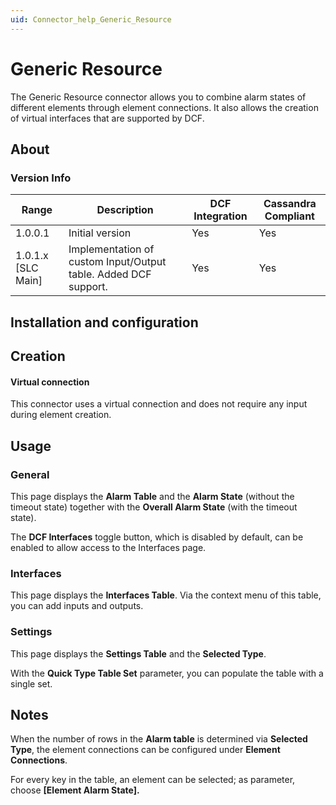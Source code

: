 ```yaml
---
uid: Connector_help_Generic_Resource
---
```


# Generic Resource

The Generic Resource connector allows you to combine alarm states of different elements through element connections. It also allows the creation of virtual interfaces that are supported by DCF.

## About

### Version Info

| **Range**     | **Description**                                                 | **DCF Integration** | **Cassandra Compliant** |
|----------------------|-----------------------------------------------------------------|---------------------|-------------------------|
| 1.0.0.1              | Initial version                                                 | Yes                 | Yes                     |
| 1.0.1.x [SLC Main]   | Implementation of custom Input/Output table. Added DCF support. | Yes                 | Yes                     |

## Installation and configuration

## Creation

#### Virtual connection

This connector uses a virtual connection and does not require any input during element creation.

## Usage

### General

This page displays the **Alarm Table** and the **Alarm State** (without the timeout state) together with the **Overall Alarm State** (with the timeout state).

The **DCF Interfaces** toggle button, which is disabled by default, can be enabled to allow access to the Interfaces page.

### Interfaces

This page displays the **Interfaces Table**. Via the context menu of this table, you can add inputs and outputs.

### Settings

This page displays the **Settings Table** and the **Selected Type**.

With the **Quick Type Table Set** parameter, you can populate the table with a single set.

## Notes

When the number of rows in the **Alarm table** is determined via **Selected Type**, the element connections can be configured under **Element Connections**.

For every key in the table, an element can be selected; as parameter, choose **\[Element Alarm State\].**
